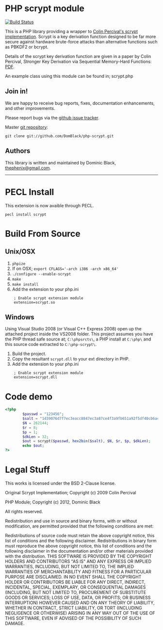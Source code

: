 PHP scrypt module
=================

[![Build Status](https://travis-ci.org/DomBlack/php-scrypt.svg?branch=master)](https://travis-ci.org/DomBlack/php-scrypt)

This is a PHP library providing a wrapper to [Colin Percival's scrypt implementation](http://www.tarsnap.com/scrypt.html). Scrypt is a key derivation function designed to be far more secure against hardware brute-force attacks than alternative functions such as PBKDF2 or bcrypt.

Details of the scrypt key derivation function are given in a paper by Colin Percival, Stronger Key Derivation via Sequential Memory-Hard Functions: [PDF](http://www.tarsnap.com/scrypt/scrypt-slides.pdf).

An example class using this module can be found in; scrypt.php

Join in!
--------

We are happy to receive bug reports, fixes, documentation enhancements, and other improvements.

Please report bugs via the [github issue tracker](http://github.com/DomBlack/php-scrypt/issues).

Master [git repository](https://github.com/DomBlack/php-scrypt):

    git clone git://github.com/DomBlack/php-scrypt.git

Authors
-------

This library is written and maintained by Dominic Black, <thephenix@gmail.com>.

----

PECL Install
============

This extension is now avaible through PECL.

```
pecl install scrypt
```

Build From Source
=================

Unix/OSX
--------

1. `phpize`
2. If on OSX; `export CFLAGS='-arch i386 -arch x86_64'`
3. `./configure --enable-scrypt`
4. `make`
5. `make install`
6. Add the extension to your php.ini

````
    ; Enable scrypt extension module
    extension=scrypt.so
````

Windows
-------

Using Visual Studio 2008 (or Visual C++ Express 2008) open up the attached project
inside the VS2008 folder. This project assumes you have the PHP thread safe source at;
`C:\phpsrcts\`, a PHP install at `C:\php\` and this source code extracted to
`C:\php-scrypt\`.

1. Build the project.
2. Copy the resultant `scrypt.dll` to your ext directory in PHP.
3. Add the extension to your php.ini

````
    ; Enable scrypt extension module
    extension=scrypt.dll
````
Code demo
=================
```php
<?php
        $passwd = "123456";
        $salt = "1d39076d7f7ec3eacc8847ec3a87ce4f3a9fb651a92f5df40cb6ac5252b29972";
        $N = 262144;
        $r = 8;
        $p = 1;
        $dkLen = 32;
        $out = scrypt($passwd, hex2bin($salt), $N, $r, $p, $dkLen);
        echo $out;
?>
```

Legal Stuff
===========
This works is licensed under the BSD 2-Clause license.

Original Scrypt Implementation;
 Copyright (c) 2009 Colin Percival

PHP Module;
 Copyright (c) 2012, Dominic Black

All rights reserved.

Redistribution and use in source and binary forms, with or without modification, are permitted provided that the following conditions are met:

Redistributions of source code must retain the above copyright notice, this list of conditions and the following disclaimer.
Redistributions in binary form must reproduce the above copyright notice, this list of conditions and the following disclaimer in the documentation and/or other materials provided with the distribution.
THIS SOFTWARE IS PROVIDED BY THE COPYRIGHT HOLDERS AND CONTRIBUTORS "AS IS" AND ANY EXPRESS OR IMPLIED WARRANTIES, INCLUDING, BUT NOT LIMITED TO, THE IMPLIED WARRANTIES OF MERCHANTABILITY AND FITNESS FOR A PARTICULAR PURPOSE ARE DISCLAIMED. IN NO EVENT SHALL THE COPYRIGHT HOLDER OR CONTRIBUTORS BE LIABLE FOR ANY DIRECT, INDIRECT, INCIDENTAL, SPECIAL, EXEMPLARY, OR CONSEQUENTIAL DAMAGES (INCLUDING, BUT NOT LIMITED TO, PROCUREMENT OF SUBSTITUTE GOODS OR SERVICES; LOSS OF USE, DATA, OR PROFITS; OR BUSINESS INTERRUPTION) HOWEVER CAUSED AND ON ANY THEORY OF LIABILITY, WHETHER IN CONTRACT, STRICT LIABILITY, OR TORT (INCLUDING NEGLIGENCE OR OTHERWISE) ARISING IN ANY WAY OUT OF THE USE OF THIS SOFTWARE, EVEN IF ADVISED OF THE POSSIBILITY OF SUCH DAMAGE.
